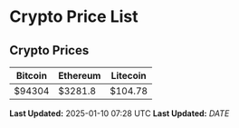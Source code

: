 # Crypto Price List

## Crypto Prices
| Bitcoin | Ethereum | Litecoin |
| ------- | -------- | -------- |
| $94304 | $3281.8 | $104.78 |
**Last Updated:** 2025-01-10 07:28 UTC
**Last Updated:** $DATE$
